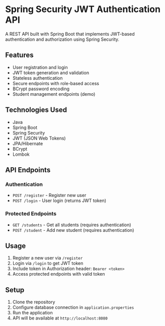 # Spring Security JWT Authentication API

A REST API built with Spring Boot that implements JWT-based authentication and authorization using Spring Security.

## Features

- User registration and login
- JWT token generation and validation
- Stateless authentication
- Secure endpoints with role-based access
- BCrypt password encoding
- Student management endpoints (demo)

## Technologies Used

- Java
- Spring Boot
- Spring Security
- JWT (JSON Web Tokens)
- JPA/Hibernate
- BCrypt
- Lombok

## API Endpoints

### Authentication
- `POST /register` - Register new user
- `POST /login` - User login (returns JWT token)

### Protected Endpoints
- `GET /students` - Get all students (requires authentication)
- `POST /student` - Add new student (requires authentication)

## Usage

1. Register a new user via `/register`
2. Login via `/login` to get JWT token
3. Include token in Authorization header: `Bearer <token>`
4. Access protected endpoints with valid token

## Setup

1. Clone the repository
2. Configure database connection in `application.properties`
3. Run the application
4. API will be available at `http://localhost:8080`
